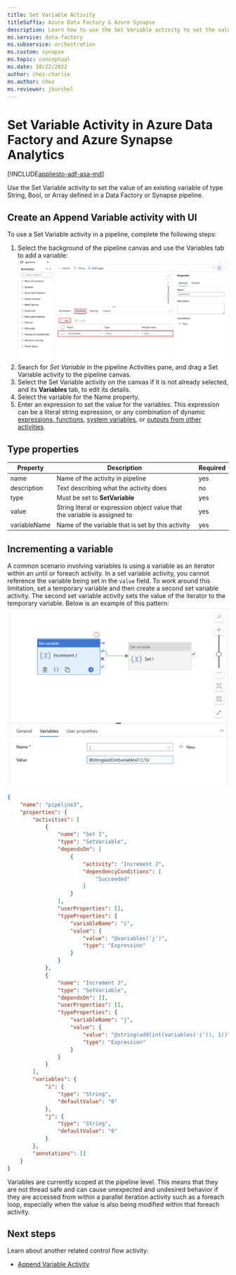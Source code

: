 ```yaml
---
title: Set Variable Activity
titleSuffix: Azure Data Factory & Azure Synapse
description: Learn how to use the Set Variable activity to set the value of an existing variable defined in an Azure Data Factory or Azure Synapse Analytics pipeline.
ms.service: data-factory
ms.subservice: orchestration
ms.custom: synapse
ms.topic: conceptual
ms.date: 10/22/2022
author: chez-charlie
ms.author: chez
ms.reviewer: jburchel
---
```


# Set Variable Activity in Azure Data Factory and Azure Synapse Analytics
[!INCLUDE[appliesto-adf-asa-md](includes/appliesto-adf-asa-md.md)]

Use the Set Variable activity to set the value of an existing variable of type String, Bool, or Array defined in a Data Factory or Synapse pipeline.

## Create an Append Variable activity with UI

To use a Set Variable activity in a pipeline, complete the following steps:
1. Select the background of the pipeline canvas and use the Variables tab to add a variable:
   ![](media/control-flow-set-variable-activity/paint1.png)
2. Search for _Set Variable_ in the pipeline Activities pane, and drag a Set Variable activity to the pipeline canvas.
1. Select the Set Variable activity on the canvas if it is not already selected, and its **Variables** tab, to edit its details.
1. Select the variable for the Name property.
1. Enter an expression to set the value for the variables. This expression can be a literal string expression, or any combination of dynamic [expressions, functions](control-flow-expression-language-functions.md), [system variables](control-flow-system-variables.md), or [outputs from other activities](how-to-expression-language-functions.md#examples-of-using-parameters-in-expressions).
## Type properties

Property | Description | Required
-------- | ----------- | --------
name | Name of the activity in pipeline | yes
description | Text describing what the activity does | no
type | Must be set to **SetVariable** | yes
value | String literal or expression object value that the variable is assigned to | yes
variableName | Name of the variable that is set by this activity | yes

## Incrementing a variable

A common scenario involving variables is using a variable as an iterator within an until or foreach activity. In a set variable activity, you cannot reference the variable being set in the `value` field. To work around this limitation, set a temporary variable and then create a second set variable activity. The second set variable activity sets the value of the iterator to the temporary variable. 
Below is an example of this pattern:
![](media/control-flow-set-variable-activity/increment-variable1.png)
``` json
{
    "name": "pipeline3",
    "properties": {
        "activities": [
            {
                "name": "Set I",
                "type": "SetVariable",
                "dependsOn": [
                    {
                        "activity": "Increment J",
                        "dependencyConditions": [
                            "Succeeded"
                        ]
                    }
                ],
                "userProperties": [],
                "typeProperties": {
                    "variableName": "i",
                    "value": {
                        "value": "@variables('j')",
                        "type": "Expression"
                    }
                }
            },
            {
                "name": "Increment J",
                "type": "SetVariable",
                "dependsOn": [],
                "userProperties": [],
                "typeProperties": {
                    "variableName": "j",
                    "value": {
                        "value": "@string(add(int(variables('i')), 1))",
                        "type": "Expression"
                    }
                }
            }
        ],
        "variables": {
            "i": {
                "type": "String",
                "defaultValue": "0"
            },
            "j": {
                "type": "String",
                "defaultValue": "0"
            }
        },
        "annotations": []
    }
}
```

Variables are currently scoped at the pipeline level. This means that they are not thread safe and can cause unexpected and undesired behavior if they are accessed from within a parallel iteration activity such as a foreach loop, especially when the value is also being modified within that foreach activity.

## Next steps
Learn about another related control flow activity: 

- [Append Variable Activity](control-flow-append-variable-activity.md)

